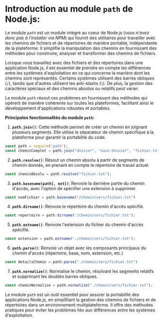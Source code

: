 # Introduction au module `path` de Node.js:

Le module `path` est un module intégré au coeur de Node.js (*vous n'avez donc pas à l'installer via NPM*) qui fournit des utilitaires pour travailler avec les chemins de fichiers et de répertoires de manière portable, indépendante de la plateforme.
Il simplifie la manipulation des chemins en fournissant des méthodes pour construire, analyser et transformer des chemins de fichiers.

Lorsque vous travaillez avec des fichiers et des répertoires dans une application Node.js, il est essentiel de prendre en compte les différences entre les systèmes d'exploitation en ce qui concerne la manière dont les chemins sont représentés. Certains systèmes utilisent des barres obliques (`/`), tandis que d'autres utilisent les anti-slashs (`\`). De plus, la gestion des caractères spéciaux et des chemins absolus ou relatifs peut varier.

Le module `path` résout ces problèmes en fournissant des méthodes qui opèrent de manière cohérente sur toutes les plateformes, facilitant ainsi le développement d'applications robustes et portables.

**Principales fonctionnalités du module `path`:**

1. **`path.join()`**: Cette méthode permet de créer un chemin en joignant plusieurs segments. Elle utilise le séparateur de chemin spécifique à la plateforme pour garantir la portabilité du code.

```js
const path = require('path');
const cheminComplet = path.join("dossier", "sous-dossier", "fichier.txt")
```

2. **`path.resolve()`**: Résout un chemin absolu à partir de segments de chemin donnés, en prenant en compte le répertoire de travail actuel.

```js
const cheminAbsolu = path.resolve("fichier.txt");
```

3. **`path.basename(path[, ext])`**: Renvoie la dernière partie du chemin d'accès, avec l'option de spécifier une extension à supprimer.

```js
const nomFichier = path.basename("/chemin/vers/fichier.txt")
```

4. **`path.dirname()`**: Renvoie le répertoire du chemin d'accès spécifié.

```js
const repertoire = path.dirname('/chemin/vers/fichier.txt');
```

5. **`path.extname()`**: Renvoie l'extension du fichier du chemin d'accès spécifié.

```js
const extension = path.extname("./chemin/vers/fichier.txt");
```

6. **`path.parse()`**: Renvoie un objet avec les composants principaux du chemin d'accès (répertoire, base, nom, extension, etc.)

```js
const detailsChemin = path.parse("./chemin/vers/fichier.txt")
```

7. **`path.normalize()`**: Normalise le chemin, résolvant les segments relatifs et supprimant les doubles barres obliques.

```js
const cheminNormalise = path.normalize("./chemin/vers/fichier.txt");
```

Le module `path` est un outil essentiel pour assurer la portabilité des applications Node.js, en simplifiant la gestion des chemins de fichiers et de répertoires dans un environnement multiplateforme. Il offre des méthodes pratiques pour éviter les problèmes liés aux différences entre les systèmes d'exploitation.

